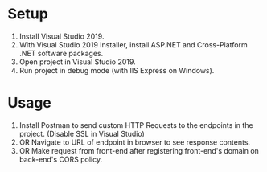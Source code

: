 # Setup

1) Install Visual Studio 2019.
2) With Visual Studio 2019 Installer, install ASP.NET and Cross-Platform .NET software packages.
3) Open project in Visual Studio 2019.
4) Run project in debug mode (with IIS Express on Windows).

# Usage
1) Install Postman to send custom HTTP Requests to the endpoints in the project. (Disable SSL in Visual Studio)
2) OR Navigate to URL of endpoint in browser to see response contents.
3) OR Make request from front-end after registering front-end's domain on back-end's CORS policy.